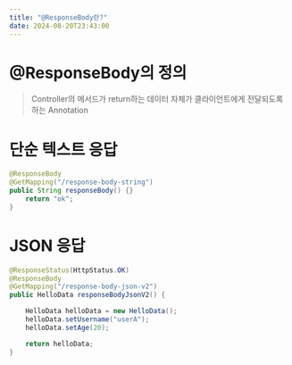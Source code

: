 ```yaml
---
title: "@ResponseBody란?"
date: 2024-08-20T23:43:00
---
```


# @ResponseBody의 정의

> Controller의 메서드가 return하는 데이터 자체가 클라이언트에게 전달되도록 하는 Annotation

# 단순 텍스트 응답

```java
@ResponseBody
@GetMapping("/response-body-string")
public String responseBody() {}
    return "ok";
}
```

# JSON 응답
```java
@ResponseStatus(HttpStatus.OK)
@ResponseBody
@GetMapping("/response-body-json-v2")
public HelloData responseBodyJsonV2() {

    HelloData helloData = new HelloData();
    helloData.setUsername("userA");
    helloData.setAge(20);

    return helloData;
}
```
